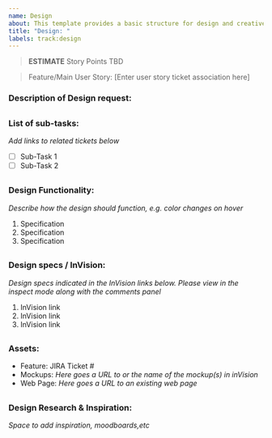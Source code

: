 ```yaml
---
name: Design
about: This template provides a basic structure for design and creative tasks.
title: "Design: "
labels: track:design
---
```


> **ESTIMATE** Story Points TBD

> Feature/Main User Story: [Enter user story ticket association here] 

### Description of Design request:

##

### List of sub-tasks:
*Add links to related tickets below*
- [ ] Sub-Task 1
- [ ] Sub-Task 2

##

### Design Functionality:
*Describe how the design should function, e.g. color changes on hover*
1. Specification 
2. Specification  
3. Specification 

##

### Design specs / InVision:
*Design specs indicated in the InVision links below. Please view in the inspect mode along with the comments panel*
1. InVision link
2. InVision link
3. InVision link

##

### Assets:
* Feature: JIRA Ticket #
* Mockups: *Here goes a URL to or the name of the mockup(s) in inVision*
* Web Page: *Here goes a URL to an existing web page*

##

### Design Research & Inspiration:
*Space to add inspiration, moodboards,etc*

##

